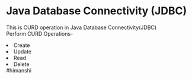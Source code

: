 # Java Database Connectivity (JDBC)
This is CURD operation in Java Database Connectivity(JDBC)
<br>
Perform CURD Operations-
<li>Create</li>
<li>Update</li>
<li>Read</li>
<li>Delete</li>
#himanshi
